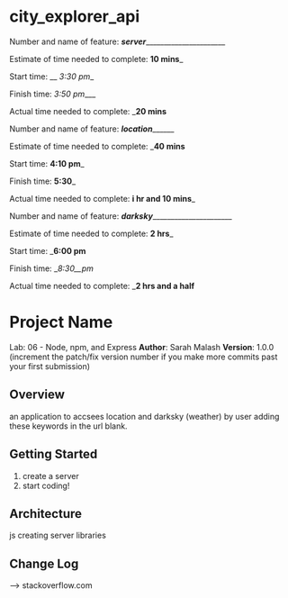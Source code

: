 # city_explorer_api
Number and name of feature: _____server___________________________

Estimate of time needed to complete: __10 mins___

Start time: __ _3:30 pm__

Finish time: _3:50 pm____

Actual time needed to complete: ___20 mins__

Number and name of feature: _____________location___________________

Estimate of time needed to complete: ___40 mins__

Start time: __4:10 pm___

Finish time: __5:30___

Actual time needed to complete: __i hr and 10 mins___

Number and name of feature: _____darksky___________________________

Estimate of time needed to complete: __2 hrs___

Start time: ___6:00 pm__

Finish time: __8:30__pm_

Actual time needed to complete: ___2 hrs and a half__

# Project Name
Lab: 06 - Node, npm, and Express
**Author**: Sarah Malash
**Version**: 1.0.0 (increment the patch/fix version number if you make more commits past your first submission)

## Overview
an application to accsees location and darksky (weather) by user adding these keywords in the url blank.

## Getting Started
<!-- What are the steps that a user must take in order to build this app on their own machine and get it running? -->
1. create a server
2. start coding!


## Architecture
<!-- Provide a detailed description of the application design. What technologies (languages, libraries, etc) you're using, and any other relevant design information. -->
js
creating server libraries
## Change Log
<!-- Use this area to document the iterative changes made to your application as each feature is successfully implemented. Use time stamps. Here's an examples:


01-01-2001 4:59pm - Application now has a fully-functional express server, with a GET route for the location resource.

## Credits and Collaborations
<!-- Give credit (and a link) to other people or resources that helped you build this application. -->
--> stackoverflow.com